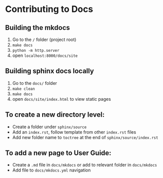 # Contributing to Docs

## Building the mkdocs

1. Go to the `/` folder (project root)
2. `make docs`
3. `python -m http.server`
3. open `localhost:8000/docs/site`

## Building sphinx docs locally

1. Go to the `docs/` folder
2. `make clean`
3. `make docs`
3. open `docs/site/index.html` to view static pages

## To create a new directory level:

- Create a folder under `sphinx/source`
- Add an `index.rst`, follow template from other `index.rst` files
- Add new folder name to `toctree` at the end of `sphinx/source/index.rst`

## To add a new page to User Guide:

- Create a `.md` file in `docs/mkdocs` or add to relevant folder in `docs/mkdocs`
- Add file to `docs/mkdocs.yml` navigation
